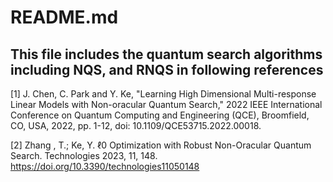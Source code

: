 # README.md

## This file includes the quantum search algorithms including NQS, and RNQS in following references

[1] J. Chen, C. Park and Y. Ke, "Learning High Dimensional Multi-response Linear Models with Non-oracular Quantum Search," 2022 IEEE International Conference on Quantum Computing and Engineering (QCE), Broomfield, CO, USA, 2022, pp. 1-12, doi: 10.1109/QCE53715.2022.00018.

[2] Zhang , T.; Ke, Y.  ℓ0  Optimization with Robust Non-Oracular Quantum Search. Technologies 2023, 11, 148. https://doi.org/10.3390/technologies11050148
